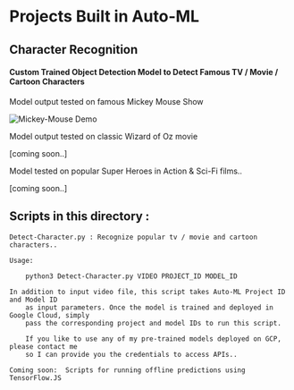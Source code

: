 
# Projects Built in Auto-ML

## Character Recognition

#### Custom Trained Object Detection Model to Detect Famous TV / Movie / Cartoon Characters

Model output tested on famous Mickey Mouse Show

![Mickey-Mouse Demo](demos/mickey-mouse.gif)

Model output tested on classic Wizard of Oz movie

[coming soon..]

Model tested on popular Super Heroes in Action & Sci-Fi films..

[coming soon..]

## Scripts in this directory :

	Detect-Character.py : Recognize popular tv / movie and cartoon characters..

	Usage:

		python3 Detect-Character.py VIDEO PROJECT_ID MODEL_ID

	In addition to input video file, this script takes Auto-ML Project ID and Model ID
        as input parameters. Once the model is trained and deployed in Google Cloud, simply
        pass the corresponding project and model IDs to run this script.

        If you like to use any of my pre-trained models deployed on GCP, please contact me
        so I can provide you the credentials to access APIs..

	Coming soon:  Scripts for running offline predictions using TensorFlow.JS 

